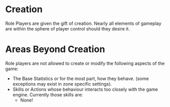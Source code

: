 # Creation

Role Players are given the gift of creation. Nearly all elements of gameplay are within the sphere of player control should they desire it. 

# Areas Beyond Creation

Role players are not allowed to create or modify the following aspects of the game:

- The Base Statistics or for the most part, how they behave. (some exceptions may exist in zone specific settings).
- Skills or Actions whose behaviour interacts too closely with the game engine. Currently those skills are:
    - None!

    